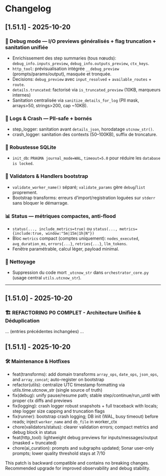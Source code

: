 
















# Changelog

## [1.51.1] - 2025-10-20

### 🔧 Debug mode — I/O previews généralisés + flag truncation + sanitation unifiée
- Enrichissement des step summaries (tous nœuds): `debug_info.inputs_preview`, `debug_info.outputs_preview`, `ctx_keys`.
- `http_tool`: prévisualisation intégrée `__debug_preview` (prompts/params/output), masquée et tronquée.
- Decisions: `debug_preview` avec `input_resolved` + `available_routes` + `route`.
- `details.truncated`: factorisé via `is_truncated_preview` (10KB, marqueurs internes)
- Sanitation centralisée via `sanitize_details_for_log` (PII mask, arrays>50, strings>200, cap ~10KB).

### 🧰 Logs & Crash — PII-safe + bornés
- step_logger: sanitation avant `details_json`, horodatage `utcnow_str()`.
- crash_logger: sanitation des contexts (50–100KB), suffix de troncature.

### 🧱 Robustesse SQLite
- `init_db`: `PRAGMA journal_mode=WAL`, `timeout=5.0` pour réduire les `database is locked`.

### 🧩 Validators & Handlers bootstrap
- `validate_worker_name()` séparé; `validate_params` gère `debug`/`list` proprement.
- Bootstrap transforms: erreurs d’import/registration loguées sur `stderr` sans bloquer le démarrage.

### 📊 Status — métriques compactes, anti-flood
- `status(..., include_metrics=true)` ou `status(..., metrics={include:true, window:"5m|15m|1h|N"})`
- Bloc `metrics` compact (comptes uniquement): `nodes_executed`, `avg_duration_ms`, `errors{...}`, `retries{...}`, `llm_tokens`.
- Fenêtre paramétrable, calcul léger, payload minimal.

### 🧼 Nettoyage
- Suppression du code mort `_utcnow_str` dans `orchestrator_core.py` (usage central `utils.utcnow_str`).

---

## [1.51.0] - 2025-10-20

### 🏗️ REFACTORING P0 COMPLET - Architecture Unifiée & Déduplication

... (entries précédentes inchangées) ...


## [1.51.1] - 2025-10-20

### 🛠 Maintenance & Hotfixes

- feat(transforms): add domain transforms `array_ops`, `date_ops`, `json_ops`, and `array_concat`; auto-register on bootstrap
- refactor(utils): centralize UTC timestamp formatting via utils.time.utcnow_str (single source of truth)
- fix(debug): unify pause/resume path; stable step/continue/run_until with proper ctx diffs and previews
- fix(logging): crash logger robust snapshots + full traceback with locals; step logger size capping and truncation flags
- fix(runner): bootstrap crash logging; DB init (WAL, busy timeout) before reads; inject `worker_name` and `db_file` in worker_ctx
- chore(validators/status): clearer validation errors; compact metrics and debug block in status
- feat(http_tool): lightweight debug previews for inputs/messages/output (masked + truncated)
- chore(ai_curation): prompts and subgraphs updated; Sonar user-only prompts; lower quality threshold stays at 7/10

This patch is backward compatible and contains no breaking changes. Recommended upgrade for improved observability and debug stability.
